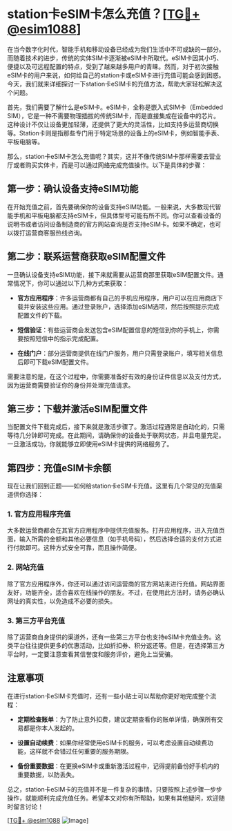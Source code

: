 # station卡eSIM卡怎么充值？[[TG💪+ @esim1088](https://t.me/s/esim1088)]

在当今数字化时代，智能手机和移动设备已经成为我们生活中不可或缺的一部分。而随着技术的进步，传统的实体SIM卡逐渐被eSIM卡所取代。eSIM卡因其小巧、便捷以及可远程配置的特点，受到了越来越多用户的青睐。然而，对于初次接触eSIM卡的用户来说，如何给自己的station卡或eSIM卡进行充值可能会感到困惑。今天，我们就来详细探讨一下station卡eSIM卡的充值方法，帮助大家轻松解决这个问题。

首先，我们需要了解什么是eSIM卡。eSIM卡，全称是嵌入式SIM卡（Embedded SIM），它是一种不需要物理插拔的传统SIM卡，而是直接集成在设备中的芯片。这种设计不仅让设备更加轻薄，还提供了更大的灵活性，比如支持多运营商切换等。Station卡则是指那些专门用于特定场景的设备上的eSIM卡，例如智能手表、平板电脑等。

那么，station卡eSIM卡怎么充值呢？其实，这并不像传统SIM卡那样需要去营业厅或者购买实体卡，而是可以通过网络完成充值操作。以下是具体的步骤：

## 第一步：确认设备支持eSIM功能

在开始充值之前，首先要确保你的设备支持eSIM功能。一般来说，大多数现代智能手机和平板电脑都支持eSIM卡，但具体型号可能有所不同。你可以查看设备的说明书或者访问设备制造商的官方网站查询是否支持eSIM卡。如果不确定，也可以拨打运营商客服热线咨询。

## 第二步：联系运营商获取eSIM配置文件

一旦确认设备支持eSIM功能，接下来就需要从运营商那里获取eSIM配置文件。通常情况下，你可以通过以下几种方式来获取：

- **官方应用程序**：许多运营商都有自己的手机应用程序，用户可以在应用商店下载并安装这些应用。通过登录账户，选择添加eSIM选项，然后按照提示完成配置文件的下载。
  
- **短信验证**：有些运营商会发送包含eSIM配置信息的短信到你的手机上，你需要按照短信中的指示完成配置。

- **在线门户**：部分运营商提供在线门户服务，用户只需登录账户，填写相关信息后即可下载eSIM配置文件。

需要注意的是，在这个过程中，你需要准备好有效的身份证件信息以及支付方式，因为运营商需要验证你的身份并处理充值请求。

## 第三步：下载并激活eSIM配置文件

当配置文件下载完成后，接下来就是激活步骤了。激活过程通常是自动化的，只需等待几分钟即可完成。在此期间，请确保你的设备处于联网状态，并且电量充足。一旦激活成功，你就能够立即使用eSIM卡提供的网络服务了。

## 第四步：充值eSIM卡余额

现在让我们回到正题——如何给station卡eSIM卡充值。这里有几个常见的充值渠道供你选择：

### 1. 官方应用程序充值

大多数运营商都会在其官方应用程序中提供充值服务。打开应用程序，进入充值页面，输入所需的金额和其他必要信息（如手机号码），然后选择合适的支付方式进行付款即可。这种方式安全可靠，而且操作简便。

### 2. 网站充值

除了官方应用程序外，你还可以通过访问运营商的官方网站来进行充值。网站界面友好，功能齐全，适合喜欢在线操作的朋友。不过，在使用此方法时，请务必确认网址的真实性，以免造成不必要的损失。

### 3. 第三方平台充值

除了运营商自身提供的渠道外，还有一些第三方平台也支持eSIM卡充值业务。这类平台往往提供更多的优惠活动，比如折扣券、积分返还等。但是，在选择第三方平台时，一定要注意查看其信誉度和服务评价，避免上当受骗。

## 注意事项

在进行station卡eSIM卡充值时，还有一些小贴士可以帮助你更好地完成整个流程：

- **定期检查账单**：为了防止意外扣费，建议定期查看你的账单详情，确保所有交易都是你本人发起的。
  
- **设置自动续费**：如果你经常使用eSIM卡的服务，可以考虑设置自动续费功能，这样就不会错过任何重要的服务期限。

- **备份重要数据**：在更换eSIM卡或重新激活过程中，记得提前备份好手机内的重要数据，以防丢失。

总之，station卡eSIM卡的充值并不是一件复杂的事情。只要按照上述步骤一步步操作，就能顺利完成充值任务。希望本文对你有所帮助，如果有其他疑问，欢迎随时留言讨论！

[[TG💪+ @esim1088](https://t.me/s/esim1088) ![Image](https://i.postimg.cc/4NQfJmqS/Snipaste-2025-05-13-00-14-12.png)]